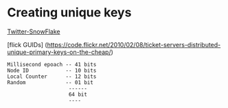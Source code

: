 # Creating unique keys
[Twitter-SnowFlake](https://blog.twitter.com/engineering/en_us/a/2010/announcing-snowflake)

[flick GUIDs] (https://code.flickr.net/2010/02/08/ticket-servers-distributed-unique-primary-keys-on-the-cheap/)


    Millisecond epoach -- 41 bits
    Node ID            -- 10 bits
    Local Counter      -- 12 bits
    Random             -- 01 bit
                        ------
                        64 bit
                        ----
